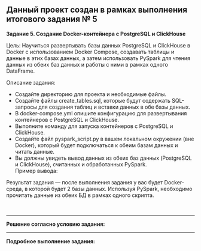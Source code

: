 **Данный проект создан в рамках выполнения итогового задания № 5**
---
**Задание 5. Создание Docker-контейнера с PostgreSQL и ClickHouse**

Цель: Научиться развертывать базы данных PostgreSQL и ClickHouse в Docker с использованием Docker Compose, создавать таблицы и данные в этих базах данных, а затем использовать PySpark для чтения данных из обеих баз данных и работы с ними в рамках одного DataFrame.

Описание задания: <br>
*	Создайте директорию для проекта и необходимые файлы.
*	Создайте файлы create_tables.sql, которые будут содержать SQL-запросы для создания таблиц и вставки данных в обе базы данных.
*	В docker-compose.yml опишите конфигурацию для развертывания контейнеров с PostgreSQL и ClickHouse.
*	Выполните команду для запуска контейнеров с PostgreSQL и ClickHouse.
*	Создайте файл pyspark_script.py в вашем локальном окружении (вне Docker), который будет подключаться к обеим базам данных и читать данные.
*	Вы должны увидеть вывод данных из обеих баз данных (PostgreSQL и ClickHouse), считанных и обработанных PySpark. <br>
Пример вывода: 
 

Результат задания — после выполнения задания у вас будет Docker-среда, в которой будет 2 базы данных. Используя PySpark, необходимо прочитать данные из обеих БД в рамках одного скрипта.

![]()
![]()

---

**Решение согласно условию задания:** <br>




---

**Подробное выполнение задания:** <br>

